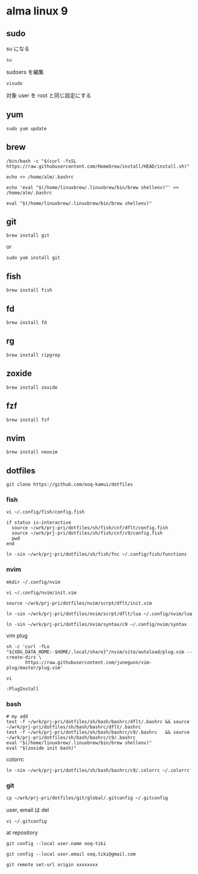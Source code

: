 
# alma linux 9


## sudo

su になる

```
su
```

sudoers を編集

```
visudo
```

対象 user を root と同じ設定にする


## yum

```
sudo yum update
```


## brew

```
/bin/bash -c "$(curl -fsSL https://raw.githubusercontent.com/Homebrew/install/HEAD/install.sh)"
```

```
echo >> /home/alm/.bashrc
```

```
echo 'eval "$(/home/linuxbrew/.linuxbrew/bin/brew shellenv)"' >> /home/alm/.bashrc
```

```
eval "$(/home/linuxbrew/.linuxbrew/bin/brew shellenv)"
```


## git

```
brew install git
```

or

```
sudo yum install git
```


## fish

```
brew install fish
```


## fd

```
brew install fd
```


## rg

```
brew install ripgrep
```


## zoxide

```
brew install zoxide
```


## fzf

```
brew install fzf
```


## nvim

```
brew install neovim
```


## dotfiles

```
git clone https://github.com/ooq-kamui/dotfiles
```


### fish

```
vi ~/.config/fish/config.fish
```

```
if status is-interactive
  source ~/wrk/prj-pri/dotfiles/sh/fish/cnf/dflt/config.fish
  source ~/wrk/prj-pri/dotfiles/sh/fish/cnf/c9/config.fish
  pwd
end
```

```
ln -sin ~/wrk/prj-pri/dotfiles/sh/fish/fnc ~/.config/fish/functions
```


### nvim

```
mkdir ~/.config/nvim
```

```
vi ~/.config/nvim/init.vim
```

```
source ~/wrk/prj-pri/dotfiles/nvim/scrpt/dflt/init.vim
```

```
ln -sin ~/wrk/prj-pri/dotfiles/nvim/scrpt/dflt/lua ~/.config/nvim/lua
```

```
ln -sin ~/wrk/prj-pri/dotfiles/nvim/syntax/c9 ~/.config/nvim/syntax
```

vim plug

```
sh -c 'curl -fLo "${XDG_DATA_HOME:-$HOME/.local/share}"/nvim/site/autoload/plug.vim --create-dirs \
       https://raw.githubusercontent.com/junegunn/vim-plug/master/plug.vim'
```

```
vi
```

```
:PlugInstall
```


### bash

```
# my add
test -f ~/wrk/prj-pri/dotfiles/sh/bash/bashrc/dflt/.bashrc && source ~/wrk/prj-pri/dotfiles/sh/bash/bashrc/dflt/.bashrc
test -f ~/wrk/prj-pri/dotfiles/sh/bash/bashrc/c9/.bashrc   && source ~/wrk/prj-pri/dotfiles/sh/bash/bashrc/c9/.bashrc
eval "$(/home/linuxbrew/.linuxbrew/bin/brew shellenv)"
eval "$(zoxide init bash)"
```

colorrc

```
ln -sin ~/wrk/prj-pri/dotfiles/sh/bash/bashrc/c9/.colorrc ~/.colorrc
```


### git

```
cp ~/wrk/prj-pri/dotfiles/git/global/.gitconfig ~/.gitconfig
```

user, email は del

```
vi ~/.gitconfig
```

at repository

```
git config --local user.name ooq-tiki
```

```
git config --local user.email ooq.tiki@gmail.com
```

```
git remote set-url origin xxxxxxxx
```



